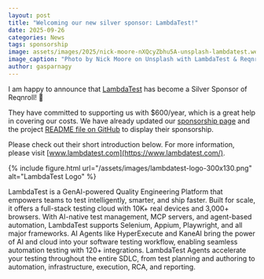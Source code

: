 ```yaml
---
layout: post
title: "Welcoming our new silver sponsor: LambdaTest!"
date: 2025-09-26
categories: News
tags: sponsorship
image: assets/images/2025/nick-moore-nXQcyZbhu5A-unsplash-lambdatest.webp
image_caption: "Photo by Nick Moore on Unsplash with LambdaTest & Reqnroll logo"
author: gasparnagy
---
```


I am happy to announce that [LambdaTest](https://www.lambdatest.com/) has become a Silver Sponsor of Reqnroll! 🎉

They have committed to supporting us with $600/year, which is a great help in covering our costs. We have already updated our [sponsorship page](https://reqnroll.net/sponsorship/) and the project [README file on GitHub](https://github.com/reqnroll/Reqnroll/blob/main/README.md) to display their sponsorship.

Please check out their short introduction below. For more information, please visit [www.lambdatest.com](https://www.lambdatest.com/).

{% include figure.html url="/assets/images/lambdatest-logo-300x130.png" alt="LambdaTest Logo" %}

LambdaTest is a GenAI-powered Quality Engineering Platform that empowers teams to test intelligently, smarter, and ship faster. Built for scale, it offers a full-stack testing cloud with 10K+ real devices and 3,000+ browsers. With AI-native test management, MCP servers, and agent-based automation, LambdaTest supports Selenium, Appium, Playwright, and all major frameworks. AI Agents like HyperExecute and KaneAI bring the power of AI and cloud into your software testing workflow, enabling seamless automation testing with 120+ integrations. LambdaTest Agents accelerate your testing throughout the entire SDLC, from test planning and authoring to automation, infrastructure, execution, RCA, and reporting.
